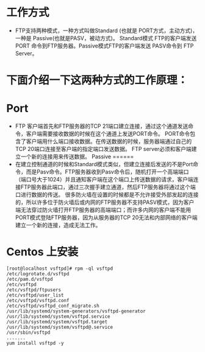# 工作方式
* FTP支持两种模式，一种方式叫做Standard (也就是 PORT方式，主动方式)，一种是 Passive(也就是PASV，被动方式)。 Standard模式 FTP的客户端发送 PORT 命令到FTP服务器。Passive模式FTP的客户端发送 PASV命令到 FTP Server。
# 下面介绍一下这两种方式的工作原理：
Port
========
* FTP 客户端首先和FTP服务器的TCP 21端口建立连接，通过这个通道发送命令，客户端需要接收数据的时候在这个通道上发送PORT命令。 PORT命令包含了客户端用什么端口接收数据。在传送数据的时候，服务器端通过自己的TCP 20端口连接至客户端的指定端口发送数据。 FTP server必须和客户端建立一个新的连接用来传送数据。
Passive
======
* 在建立控制通道的时候和Standard模式类似，但建立连接后发送的不是Port命令，而是Pasv命令。FTP服务器收到Pasv命令后，随机打开一个高端端口（端口号大于1024）并且通知客户端在这个端口上传送数据的请求，客户端连接FTP服务器此端口，通过三次握手建立通道，然后FTP服务器将通过这个端口进行数据的传送。
很多防火墙在设置的时候都是不允许接受外部发起的连接的，所以许多位于防火墙后或内网的FTP服务器不支持PASV模式，因为客户端无法穿过防火墙打开FTP服务器的高端端口；而许多内网的客户端不能用PORT模式登陆FTP服务器，因为从服务器的TCP 20无法和内部网络的客户端建立一个新的连接，造成无法工作。


# Centos 上安装

```
[root@localhost vsftpd]# rpm -ql vsftpd
/etc/logrotate.d/vsftpd
/etc/pam.d/vsftpd
/etc/vsftpd
/etc/vsftpd/ftpusers
/etc/vsftpd/user_list
/etc/vsftpd/vsftpd.conf
/etc/vsftpd/vsftpd_conf_migrate.sh
/usr/lib/systemd/system-generators/vsftpd-generator
/usr/lib/systemd/system/vsftpd.service
/usr/lib/systemd/system/vsftpd.target
/usr/lib/systemd/system/vsftpd@.service
/usr/sbin/vsftpd
.......
yum install vsftpd -y
```
